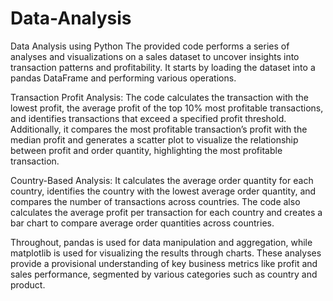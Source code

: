# Data-Analysis
Data Analysis using Python
The provided code performs a series of analyses and visualizations on a sales dataset to uncover insights into transaction patterns and profitability. It starts by loading the dataset into a pandas DataFrame and performing various operations.

Transaction Profit Analysis: The code calculates the transaction with the lowest profit, the average profit of the top 10% most profitable transactions, and identifies transactions that exceed a specified profit threshold. Additionally, it compares the most profitable transaction’s profit with the median profit and generates a scatter plot to visualize the relationship between profit and order quantity, highlighting the most profitable transaction.

Country-Based Analysis: It calculates the average order quantity for each country, identifies the country with the lowest average order quantity, and compares the number of transactions across countries. The code also calculates the average profit per transaction for each country and creates a bar chart to compare average order quantities across countries.

Throughout, pandas is used for data manipulation and aggregation, while matplotlib is used for visualizing the results through charts. These analyses provide a provisional understanding of key business metrics like profit and sales performance, segmented by various categories such as country and product.
